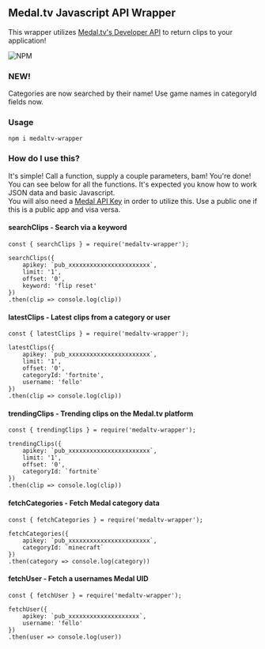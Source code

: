 ## Medal.tv Javascript API Wrapper
This wrapper utilizes [Medal.tv's Developer API](https://docs.medal.tv) to return clips to your application!  

![NPM](https://nodei.co/npm/medaltv-wrapper.png?downloads=true&downloadRank=true&stars=true)

### NEW!
Categories are now searched by their name! Use game names in categoryId fields now.

### Usage
```
npm i medaltv-wrapper
```

### How do I use this?
It's simple! Call a function, supply a couple parameters, bam! You're done!  
You can see below for all the functions. It's expected you know how to work JSON data and basic Javascript.  
You will also need a [Medal API Key](https://docs.medal.tv/api#generate-an-api-key) in order to utilize this. Use a public one if this is a public app and visa versa.
  
#### searchClips - Search via a keyword
```
const { searchClips } = require('medaltv-wrapper');

searchClips({
    apikey: `pub_xxxxxxxxxxxxxxxxxxxxxxx`,
    limit: '1',
    offset: '0',
    keyword: 'flip reset'
})
.then(clip => console.log(clip))
```

#### latestClips - Latest clips from a category or user
```
const { latestClips } = require('medaltv-wrapper');

latestClips({
    apikey: `pub_xxxxxxxxxxxxxxxxxxxxxxx`,
    limit: '1',
    offset: '0',
    categoryId: 'fortnite',
    username: 'fello'
})
.then(clip => console.log(clip))
```

#### trendingClips - Trending clips on the Medal.tv platform
```
const { trendingClips } = require('medaltv-wrapper');

trendingClips({
    apikey: `pub_xxxxxxxxxxxxxxxxxxxxxxx`,
    limit: '1',
    offset: '0',
    categoryId: `fortnite`
})
.then(clip => console.log(clip))
```

#### fetchCategories - Fetch Medal category data
```
const { fetchCategories } = require('medaltv-wrapper');

fetchCategories({
    apikey: `pub_xxxxxxxxxxxxxxxxxxxxxxx`,
    categoryId: `minecraft`
})
.then(category => console.log(category))
```

#### fetchUser - Fetch a usernames Medal UID
```
const { fetchUser } = require('medaltv-wrapper');

fetchUser({
    apikey: `pub_xxxxxxxxxxxxxxxxxxxx`,
    username: 'fello'
})
.then(user => console.log(user))
```